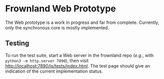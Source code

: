 # Frownland Web Prototype

The Web prototype is a work in progress and far from complete. Currently, only
the synchronous core is mostly implemented.

## Testing

To run the test suite, start a Web server in the frownland repo (_e.g._, with
`python3 -m http.server 7890`), then visit
[http://localhost:7890/js/tests/index.html](http://localhost:78910/js/tests/index.html).
The test page should give an indication of the current implementation status.
